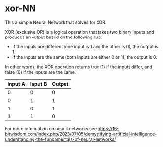 # xor-NN
This a simple Neural Network that solves for XOR.


 XOR (exclusive OR) is a logical operation that takes two binary inputs and produces an output based on the following rule:

- If the inputs are different (one input is 1 and the other is 0), the output is 1.
- If the inputs are the same (both inputs are either 0 or 1), the output is 0.

In other words, the XOR operation returns true (1) if the inputs differ, and false (0) if the inputs are the same.


| Input A | Input B | Output |
|---------|---------|--------|
|    0    |    0    |   0    |
|    0    |    1    |   1    |
|    1    |    0    |   1    |
|    1    |    1    |   0    |

For more information on neural networks see https://16-bitwisdom.com/index.php/2023/07/05/demystifying-artificial-intelligence-understanding-the-fundamentals-of-neural-networks/
